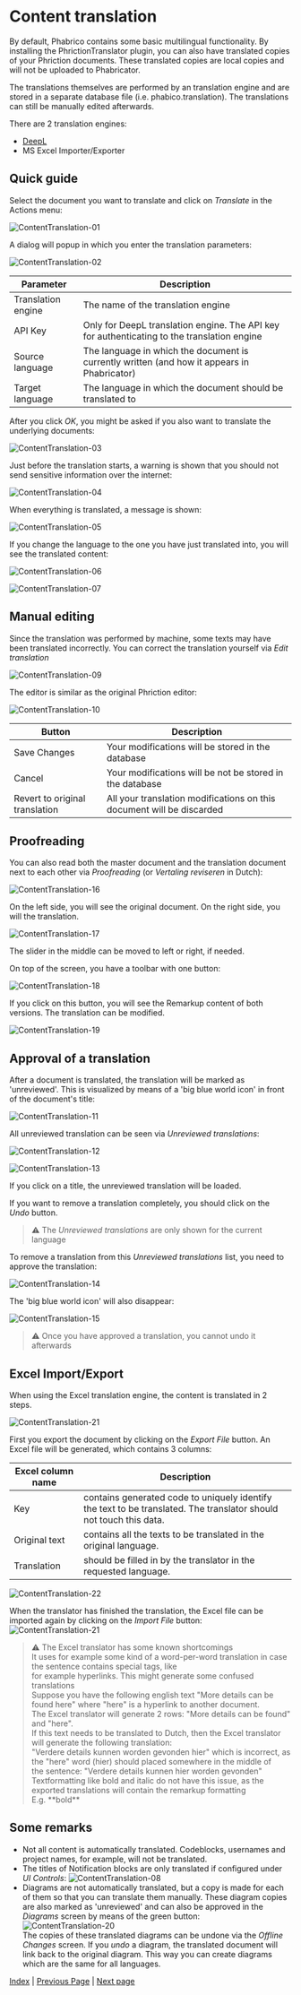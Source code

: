 ﻿# Content translation

By default, Phabrico contains some basic multilingual functionality.
By installing the PhrictionTranslator plugin, you can also have translated copies of your Phriction documents.
These translated copies are local copies and will not be uploaded to Phabricator.

The translations themselves are performed by an translation engine and are stored in a separate database file (i.e. phabico.translation).
The translations can still be manually edited afterwards.

There are 2 translation engines:
- [DeepL](https://www.deepl.com)
- MS Excel Importer/Exporter

## Quick guide
Select the document you want to translate and click on *Translate* in the Actions menu:

![ContentTranslation-01](ContentTranslation-01.png) <br />

A dialog will popup in which you enter the translation parameters:

![ContentTranslation-02](ContentTranslation-02.png) <br />

| Parameter | Description
| --- | ---
| Translation engine | The name of the translation engine
| API Key            | Only for DeepL translation engine. The API key for authenticating to the translation engine
| Source language    | The language in which the document is currently written (and how it appears in Phabricator)
| Target language    | The language in which the document should be translated to

After you click *OK*, you might be asked if you also want to translate the underlying documents:

![ContentTranslation-03](ContentTranslation-03.png) <br />

Just before the translation starts, a warning is shown that you should not send sensitive information over the internet:

![ContentTranslation-04](ContentTranslation-04.png) <br />

When everything is translated, a message is shown:

![ContentTranslation-05](ContentTranslation-05.png) <br />

If you change the language to the one you have just translated into, you will see the translated content:

![ContentTranslation-06](ContentTranslation-06.png) <br />

![ContentTranslation-07](ContentTranslation-07.png) <br />

## Manual editing
Since the translation was performed by machine, some texts may have been translated incorrectly.
You can correct the translation yourself via *Edit translation*

![ContentTranslation-09](ContentTranslation-09.png) <br />

The editor is similar as the original Phriction editor:

![ContentTranslation-10](ContentTranslation-10.png) <br />

| Button | Description
| --- | ---
| Save Changes                   | Your modifications will be stored in the database
| Cancel                         | Your modifications will be not be stored in the database
| Revert to original translation | All your translation modifications on this document will be discarded

## Proofreading
You can also read both the master document and the translation document next to each other via *Proofreading* (or *Vertaling reviseren* in Dutch):

![ContentTranslation-16](ContentTranslation-16.png) <br />

On the left side, you will see the original document.
On the right side, you will the translation.

![ContentTranslation-17](ContentTranslation-17.png) <br />

The slider in the middle can be moved to left or right, if needed.

On top of the screen, you have a toolbar with one button: 

![ContentTranslation-18](ContentTranslation-18.png) <br />

If you click on this button, you will see the Remarkup content of both versions.
The translation can be modified.

![ContentTranslation-19](ContentTranslation-19.png) <br />

## Approval of a translation
After a document is translated, the translation will be marked as 'unreviewed'.
This is visualized by means of a 'big blue world icon' in front of the document's title:

![ContentTranslation-11](ContentTranslation-11.png) <br />

All unreviewed translation can be seen via *Unreviewed translations*:

![ContentTranslation-12](ContentTranslation-12.png) <br />

![ContentTranslation-13](ContentTranslation-13.png) <br />

If you click on a title, the unreviewed translation will be loaded.

If you want to remove a translation completely, you should click on the *Undo* button.

> ⚠️ The *Unreviewed translations* are only shown for the current language

To remove a translation from this *Unreviewed translations* list, you need to approve the translation:

![ContentTranslation-14](ContentTranslation-14.png) <br />

The 'big blue world icon' will also disappear:

![ContentTranslation-15](ContentTranslation-15.png) <br />


> ⚠️ Once you have approved a translation, you cannot undo it afterwards

## Excel Import/Export
When using the Excel translation engine, the content is translated in 2 steps.

![ContentTranslation-21](ContentTranslation-21.png) <br />

First you export the document by clicking on the *Export File* button.
An Excel file will be generated, which contains 3 columns:

| Excel column name | Description
| --- | ---
| Key           | contains generated code to uniquely identify the text to be translated. The translator should not touch this data.
| Original text | contains all the texts to be translated in the original language.
| Translation   | should be filled in by the translator in the requested language.

![ContentTranslation-22](ContentTranslation-22.png) <br />

When the translator has finished the translation, the Excel file can be imported again by clicking on the *Import File* button:
![ContentTranslation-21](ContentTranslation-21.png) <br />

> ⚠️ The Excel translator has some known shortcomings<br/>
> It uses for example some kind of a word-per-word translation in case the sentence contains special tags, like<br />
> for example hyperlinks. This might generate some confused translations<br/>
> Suppose you have the following english text "More details can be found here" where "here" is a hyperlink to another document.<br/>
> The Excel translator will generate 2 rows: "More details can be found" and "here".<br/>
> If this text needs to be translated to Dutch, then the Excel translator will generate the following translation:<br/>
> "Verdere details kunnen worden gevonden hier" which is incorrect, as the "here" word (hier) should placed somewhere in the middle of<br/>
> the sentence: "Verdere details kunnen hier worden gevonden"<br/>
> Textformatting like bold and italic do not have this issue, as the exported translations will contain the remarkup formatting<br/>
> E.g. \*\*bold\*\*

## Some remarks
* Not all content is automatically translated. Codeblocks, usernames and project names, for example, will not be translated.
* The titles of Notification blocks are only translated if configured under *UI Controls*: 
 ![ContentTranslation-08](ContentTranslation-08.png) <br />
* Diagrams are not automatically translated, but a copy is made for each of them so that you can translate them manually. These diagram copies are also marked as 'unreviewed' and can also be approved in the *Diagrams* screen by means of the green button: ![ContentTranslation-20](ContentTranslation-20.png) <br /> 
The copies of these translated diagrams can be undone via the *Offline Changes* screen.
If you *undo* a diagram, the translated document will link back to the original diagram.
This way you can create diagrams which are the same for all languages.


[Index](../README.md) | [Previous Page](../14-CommandLineInterfacing/README.) |  [Next page](../16-InaccessibleFiles/README.md)